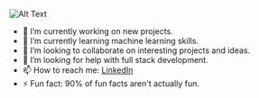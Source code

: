 ![Alt Text](https://media0.giphy.com/media/Nx0rz3jtxtEre/200.gif)

- 🔭 I’m currently working on new projects.
- 🌱 I’m currently learning machine learning skills.
- 👯 I’m looking to collaborate on interesting projects and ideas.
- 🤔 I’m looking for help with full stack development.
- 📫 How to reach me: [LinkedIn](https://www.linkedin.com/in/aryan-verma-82b40117b/)
- ⚡ Fun fact: 90% of fun facts aren't actually fun. 

